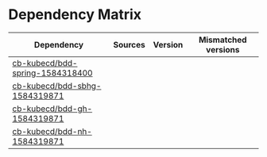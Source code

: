 # Dependency Matrix

Dependency | Sources | Version | Mismatched versions
---------- | ------- | ------- | -------------------
[cb-kubecd/bdd-spring-1584318400](https://github.com/cb-kubecd/bdd-spring-1584318400.git) |  | []() | 
[cb-kubecd/bdd-sbhg-1584319871](https://github.com/cb-kubecd/bdd-sbhg-1584319871.git) |  | []() | 
[cb-kubecd/bdd-gh-1584319871](https://github.com/cb-kubecd/bdd-gh-1584319871.git) |  | []() | 
[cb-kubecd/bdd-nh-1584319871](https://github.com/cb-kubecd/bdd-nh-1584319871.git) |  | []() | 
